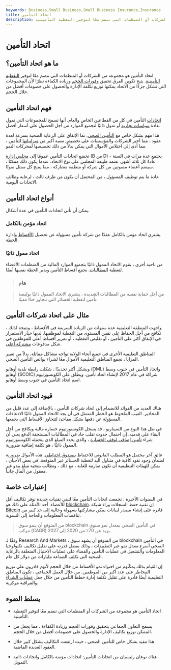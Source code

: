 ```yaml
---
keywords: Business,Small Business,Small Business Insurance,Insurance
title: اتحاد التأمين
description: اتحاد التأمين هو مجموعة من الشركات أو المنظمات التي تنضم معًا لتوفير التغطية التأمينية.
---
```


# اتحاد التأمين
## ما هو اتحاد التأمين؟

اتحاد التأمين هو مجموعة من الشركات أو المنظمات التي تنضم معًا لتوفير [التغطية التأمينية](/insurance-coverage). يتيح تكوين الفرق تحقيق [وفورات الحجم](/economiesofscale) وزيادة الكفاءة نظرًا لأن المجموعات التي تشكل جزءًا من الاتحاد يمكنها توزيع تكلفة الإدارة والحصول على خصومات أفضل من خلال الحجم.

## فهم اتحاد التأمين

[اتحادات](/consortium) التأمين في كل من القطاعين الخاص والعام. أنها تسمح للمجموعات التي تمول عادة [سياسات تجارية](/commercial-policy) أو تمول ذاتيًا لتجميع الموارد من أجل الحصول على أسعار أفضل.

هذا مهم بشكل خاص مع [التأمين الصحي](/healthinsurance). نما الإنفاق على الرعاية الصحية بسرعة لعدة عقود ، مما أجبر الشركات والمؤسسات على تخصيص نسبة أكبر من [ميزانياتها](/budget) للتأمين ، مما أدى إلى اختلاس الأموال التي يمكن بدلاً من ذلك تخصيصها لمحركات النمو.

تخضع اتحادات التأمين عمومًا إلى [مجلس إدارة](/boardofdirectors) (B من D) يجتمع عدة مرات في السنة - عادةً كل ثلاثة أشهر. تعتمد طبيعة المجلس على نوع الاتحاد. عندما يكون ذلك ممكنًا ، سيضم أعضاء مصوتين من كل شركة أو منظمة مشاركة ، مما يمنح كل ممثل صوتًا.

عادة ما يتم توظيف المسؤول ، من المحتمل أن يكون من طرف ثالث ، لرعاية وظائف الاتحادات اليومية.

## أنواع اتحاد التأمين

يمكن أن تأتي اتحادات التأمين في عدة أشكال.

### اتحاد مؤمن بالكامل

يشتري اتحاد مؤمن بالكامل عقدًا من شركة تأمين مسؤولة عن تحصيل [الأقساط](/premium) وإدارة الخطة.

### اتحاد ممول ذاتيًا

من ناحية أخرى ، يقوم الاتحاد الممول ذاتيًا بتجميع الموارد المالية من المنظمات الأعضاء لتغطية [المطالبات](/insurance_claim). يجمع أقساط التأمين ويدير الخطة نفسها أيضًا.

> ### هام

> من أجل حماية نفسه من المطالبات الشديدة ، يشتري الاتحاد الممول ذاتيًا بوليصة تأمين لتغطية الخسائر التي تتجاوز حدًا معينًا.

>

## مثال على اتحاد شركات التأمين

واجهت المنطقة التعليمية عدة سنوات من الزيادة السريعة في الأقساط ، ونتيجة لذلك ، تكافح من أجل الحفاظ على نفس المستوى من التغطية لموظفيها. لديها خيار الاستمرار في الإنفاق أكثر على التأمين ، أو تقليص التغطية ، أو تمرير أقساط أعلى للموظفين في شكل مدفوعات [مشتركة أعلى](/copay).

المناطق التعليمية الأخرى في جميع أنحاء الولاية تواجه مشاكل مماثلة. بدلاً من تغيير المزايا ، تجمع المناطق التعليمية الأموال معًا لشراء بوالص التأمين الصحي.

وبشكل أكثر تحديدًا ، شكلت رابطة بلدية أوهايو (OML) واتحاد التأمين في جنوب وسط أوهايو (SCOIC) شراكة في عام 2017 لإنشاء اتحاد تأمين. ويطلق على الكونسورتيوم اسم اتحاد التأمين في جنوب وسط أوهايو.

## قيود اتحاد التأمين

هناك العديد من الفوائد للانضمام إلى اتحاد شركات التأمين ، بالإضافة إلى عدد قليل من المحاذير. العيب الملحوظ هو الخطر المتمثل في أن يجد الاتحاد الممول ذاتيًا الادعاءات المسؤولة عن دفعها بشكل مفاجئ لتتجاوز الأقساط التي يجمعها.

في ظل هذا النوع من السيناريو ، قد يسجل الكونسورتيوم خسارة مالية ويكافح من أجل البقاء على قدميه. إن احتمال حدوث تقلب حاد في المطالبات المستحقة الدفع يعني أن شراء [تأمين إضافي لوقف الخسارة](/aggregate-stop-loss-insurance) ، والذي يحدد المبلغ الذي يتحمله الكونسورتيوم الممول ذاتيًا ، هو تكلفة إضافية ضرورية.

عائق آخر محتمل هو المطلب القانوني للاحتفاظ [بصندوق احتياطي](/reservefund). هذه الأموال ضرورية لضمان وجود نقود كافية في متناول اليد لتغطية الخسائر غير المتوقعة. في بعض الأحيان ، يمكن للهيئات التنظيمية أن تكون صارمة للغاية ، مع ذلك ، وتطالب بتنحية مبلغ يبدو غير معقول من المال جانباً.

## إعتبارات خاصة

في السنوات الأخيرة ، تجمعت اتحادات التأمين معًا لتبني تقنيات جديدة توفر تكاليف أقل للأعضاء. أحد الأمثلة على ذلك هو [blockchain](/blockchain). إن تقنية حفظ السجلات وراء شبكة [Bitcoin](/bitcoin) قادرة على إنشاء مصدر لبيانات يمكن مشاركتها بسهولة وخالية إلى حد كبير من تناقضات المعلومات والحاجة إلى التسوية.

> من المتوقع أن ينمو سوق blockchain في التأمين الصحي بمعدل نمو سنوي مركب (CAGR) يزيد عن 70٪ من 2020 إلى 2027.

>

وفقًا لـ Research And Markets ، من المتوقع أن يشهد سوق blockchain في التأمين الصحي أسرع معدل نمو عبر التطبيقات ، وذلك بفضل قدرته على تقليل تكاليف تكنولوجيا المعلومات والتشغيل في عمليات التأمين والقضاء على عمليات الاحتيال المتعلقة بالرعاية الصحية التي تكلف الصناعة مليارات من دولار كل عام.

إن القيام بذلك يمكّنهم من احتواء نمو الأقساط من خلال الحجم لأنهم قادرون على توزيع المخاطر على عدد أكبر من الموظفين. من خلال العمل الجماعي ، تكون المناطق التعليمية أيضًا قادرة على تقليل تكلفة إدارة خطط التأمين من خلال جعل [عمليات الشراء](/procurement) والمراقبة مركزية.

## يسلط الضوء

- اتحاد التأمين هو مجموعة من الشركات أو المنظمات التي تنضم معًا لتوفير التغطية التأمينية.

- يسمح التعاون الجماعي بتحقيق وفورات الحجم وزيادة الكفاءة ، مما يجعل من الممكن توزيع تكاليف الإدارة والحصول على خصومات أفضل من خلال الحجم.

- هذا مفيد بشكل خاص للتأمين الصحي ، حيث ارتفعت التكاليف بشكل كبير خلال العقود العديدة الماضية.

- هناك نوعان رئيسيان من اتحادات التأمين: اتحادات مؤمنة بالكامل واتحادات ذاتية التمويل.

